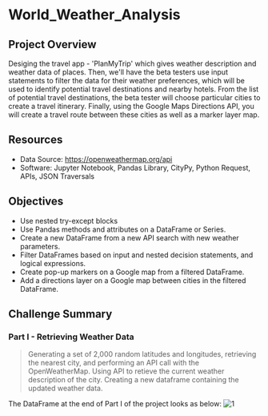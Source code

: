 # World_Weather_Analysis
## Project Overview
Desiging the travel app - 'PlanMyTrip' which gives weather description and weather data of places. Then, we'll have the beta testers use input statements to filter the data for their weather preferences, which will be used to identify potential travel destinations and nearby hotels. From the list of potential travel destinations, the beta tester will choose particular cities to create a travel itinerary. Finally, using the Google Maps Directions API, you will create a travel route between these cities as well as a marker layer map.
## Resources
* Data Source: https://openweathermap.org/api
* Software: Jupyter Notebook, Pandas Library, CityPy, Python Request, APIs, JSON Traversals
## Objectives
* Use nested try-except blocks
* Use Pandas methods and attributes on a DataFrame or Series.
* Create a new DataFrame from a new API search with new weather parameters.
* Filter DataFrames based on input and nested decision statements, and logical expressions.
* Create pop-up markers on a Google map from a filtered DataFrame.
* Add a directions layer on a Google map between cities in the filtered DataFrame.
## Challenge Summary
### Part I - Retrieving Weather Data
> Generating a set of 2,000 random latitudes and longitudes, retrieving the nearest city, and performing an API call with the OpenWeatherMap. 
> Using API to retieve the current weather description of the city.
> Creating a new dataframe containing the updated weather data.

The DataFrame at the end of Part I of the project looks as below:
![1](https://user-images.githubusercontent.com/73450637/100529510-410b4a80-31b6-11eb-8660-ed981753b82f.png)
